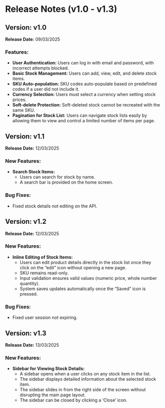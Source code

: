 # Release Notes (v1.0 - v1.3)

## Version: v1.0
**Release Date:** 09/03/2025

### Features:
- **User Authentication:** Users can log in with email and password, with incorrect attempts blocked.
- **Basic Stock Management:** Users can add, view, edit, and delete stock items.
- **SKU Auto-population:** SKU codes auto-populate based on predefined codes if a user did not include it.
- **Currency Selection:** Users must select a currency when setting stock prices.
- **Soft-delete Protection:** Soft-deleted stock cannot be recreated with the same SKU.
- **Pagination for Stock List:** Users can navigate stock lists easily by allowing them to view and control a limited number of items per page.

## Version: v1.1
**Release Date:** 12/03/2025

### New Features:
- **Search Stock Items:**
  - Users can search for stock by name.
  - A search bar is provided on the home screen.

### Bug Fixes:
- Fixed stock details not editing on the API.

## Version: v1.2
**Release Date:** 12/03/2025

### New Features:
- **Inline Editing of Stock Items:**
  - Users can edit product details directly in the stock list once they click on the “edit” icon without opening a new page.
  - SKU remains read-only.
  - Input validation ensures valid values (numeric price, whole number quantity).
  - System saves updates automatically once the “Saved” icon is pressed.

### Bug Fixes:
- Fixed user session not expiring.

## Version: v1.3
**Release Date:** 13/03/2025

### New Features:
- **Sidebar for Viewing Stock Details:**
  - A sidebar opens when a user clicks on any stock item in the list.
  - The sidebar displays detailed information about the selected stock item.
  - The sidebar slides in from the right side of the screen without disrupting the main page layout.
  - The sidebar can be closed by clicking a ‘Close’ icon.

